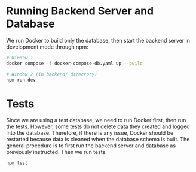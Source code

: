 # Running Backend Server and Database
We run Docker to build only the database, then start the backend server in development mode through npm:

```bash
# Window 1
docker compose -f docker-compose-db.yaml up --build
```

```bash
# Window 2 (in backend/ directory)
npm run dev
```

# Tests
Since we are using a test database, we need to run Docker first, then run the tests. However, some tests do not delete data they created and logged into the database. Therefore, if there is any issue, Docker should be restarted because data is cleaned when the database schema is built. The general procedure is to first run the backend server and database as previously instructed. Then we run tests.

```bash
npm test
```